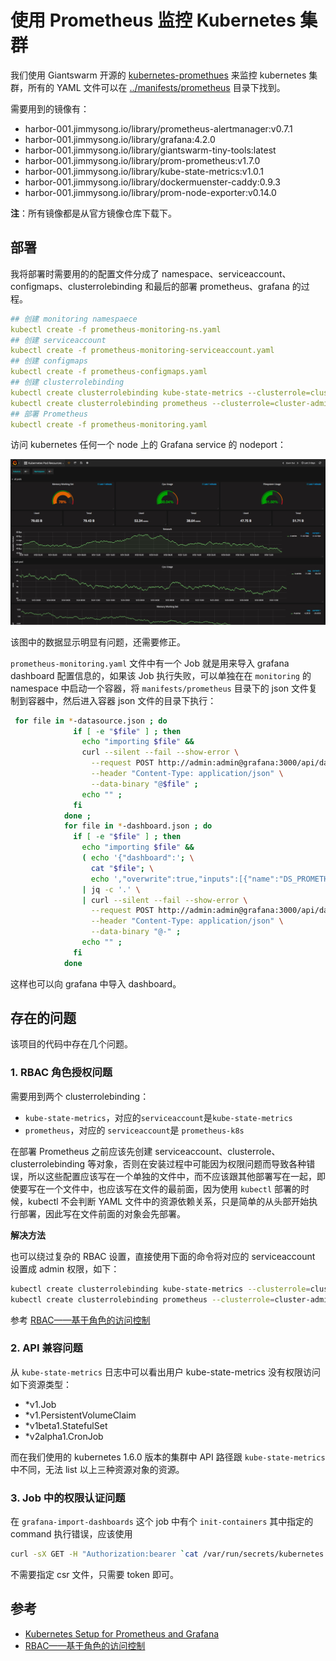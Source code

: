 # 使用 Prometheus 监控 Kubernetes 集群

我们使用 Giantswarm 开源的 [kubernetes-promethues](https://github.com/giantswarm/kubernetes-prometheus) 来监控 kubernetes 集群，所有的 YAML 文件可以在 [../manifests/prometheus](https://github.com/rootsongjc/kubernetes-handbook/blob/master/manifests/prometheus) 目录下找到。

需要用到的镜像有：

-  harbor-001.jimmysong.io/library/prometheus-alertmanager:v0.7.1
-  harbor-001.jimmysong.io/library/grafana:4.2.0
-  harbor-001.jimmysong.io/library/giantswarm-tiny-tools:latest
-  harbor-001.jimmysong.io/library/prom-prometheus:v1.7.0
-  harbor-001.jimmysong.io/library/kube-state-metrics:v1.0.1
-  harbor-001.jimmysong.io/library/dockermuenster-caddy:0.9.3
-  harbor-001.jimmysong.io/library/prom-node-exporter:v0.14.0

**注**：所有镜像都是从官方镜像仓库下载下。

## 部署

我将部署时需要用的的配置文件分成了 namespace、serviceaccount、configmaps、clusterrolebinding 和最后的部署 prometheus、grafana 的过程。

```yaml
## 创建 monitoring namespaece
kubectl create -f prometheus-monitoring-ns.yaml
## 创建 serviceaccount
kubectl create -f prometheus-monitoring-serviceaccount.yaml
## 创建 configmaps
kubectl create -f prometheus-configmaps.yaml
## 创建 clusterrolebinding
kubectl create clusterrolebinding kube-state-metrics --clusterrole=cluster-admin --serviceaccount=monitoring:kube-state-metrics
kubectl create clusterrolebinding prometheus --clusterrole=cluster-admin --serviceaccount=monitoring:prometheus
## 部署 Prometheus
kubectl create -f prometheus-monitoring.yaml
```

访问 kubernetes 任何一个 node 上的 Grafana service 的 nodeport：

![Grafana页面](../images/kubernetes-prometheus-monitoring.jpg)

该图中的数据显示明显有问题，还需要修正。

`prometheus-monitoring.yaml` 文件中有一个 Job 就是用来导入 grafana dashboard 配置信息的，如果该 Job 执行失败，可以单独在在 `monitoring` 的 namespace 中启动一个容器，将 `manifests/prometheus` 目录下的 json 文件复制到容器中，然后进入容器 json 文件的目录下执行：

```bash
 for file in *-datasource.json ; do
              if [ -e "$file" ] ; then
                echo "importing $file" &&
                curl --silent --fail --show-error \
                  --request POST http://admin:admin@grafana:3000/api/datasources \
                  --header "Content-Type: application/json" \
                  --data-binary "@$file" ;
                echo "" ;
              fi
            done ;
            for file in *-dashboard.json ; do
              if [ -e "$file" ] ; then
                echo "importing $file" &&
                ( echo '{"dashboard":'; \
                  cat "$file"; \
                  echo ',"overwrite":true,"inputs":[{"name":"DS_PROMETHEUS","type":"datasource","pluginId":"prometheus","value":"prometheus"}]}' ) \
                | jq -c '.' \
                | curl --silent --fail --show-error \
                  --request POST http://admin:admin@grafana:3000/api/dashboards/import \
                  --header "Content-Type: application/json" \
                  --data-binary "@-" ;
                echo "" ;
              fi
            done
```

这样也可以向 grafana 中导入 dashboard。

## 存在的问题

该项目的代码中存在几个问题。

### 1. RBAC 角色授权问题

需要用到两个 clusterrolebinding：

- `kube-state-metrics`，对应的`serviceaccount`是`kube-state-metrics`
- `prometheus`，对应的 `serviceaccount`是 `prometheus-k8s`

在部署 Prometheus 之前应该先创建 serviceaccount、clusterrole、clusterrolebinding 等对象，否则在安装过程中可能因为权限问题而导致各种错误，所以这些配置应该写在一个单独的文件中，而不应该跟其他部署写在一起，即使要写在一个文件中，也应该写在文件的最前面，因为使用 `kubectl` 部署的时候，kubectl 不会判断 YAML 文件中的资源依赖关系，只是简单的从头部开始执行部署，因此写在文件前面的对象会先部署。

**解决方法**

也可以绕过复杂的 RBAC 设置，直接使用下面的命令将对应的 serviceaccount 设置成 admin 权限，如下：

```bash
kubectl create clusterrolebinding kube-state-metrics --clusterrole=cluster-admin --serviceaccount=monitoring:kube-state-metrics
kubectl create clusterrolebinding prometheus --clusterrole=cluster-admin --serviceaccount=monitoring:prometheus
```

参考 [RBAC——基于角色的访问控制](../guide/rbac.md)

### 2. API 兼容问题

从 `kube-state-metrics` 日志中可以看出用户 kube-state-metrics 没有权限访问如下资源类型：

- *v1.Job
- *v1.PersistentVolumeClaim
- *v1beta1.StatefulSet
- *v2alpha1.CronJob

而在我们使用的 kubernetes 1.6.0 版本的集群中 API 路径跟 `kube-state-metrics` 中不同，无法 list 以上三种资源对象的资源。

### 3. Job 中的权限认证问题 

在 `grafana-import-dashboards` 这个 job 中有个 `init-containers` 其中指定的 command 执行错误，应该使用

```bash
curl -sX GET -H "Authorization:bearer `cat /var/run/secrets/kubernetes.io/serviceaccount/token`" -k https://kubernetes.default/api/v1/namespaces/monitoring/endpoints/grafana
```

不需要指定 csr 文件，只需要 token 即可。

## 参考

- [Kubernetes Setup for Prometheus and Grafana](https://github.com/giantswarm/kubernetes-prometheus)
- [RBAC——基于角色的访问控制](../guide/rbac.md)
